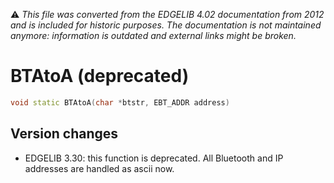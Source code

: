 :warning: _This file was converted from the EDGELIB 4.02 documentation from 2012 and is included for historic purposes. The documentation is not maintained anymore: information is outdated and external links might be broken._

# BTAtoA (deprecated)


```c++
void static BTAtoA(char *btstr, EBT_ADDR address)
```

## Version changes
- EDGELIB 3.30: this function is deprecated. All Bluetooth and IP addresses are handled as ascii now.

